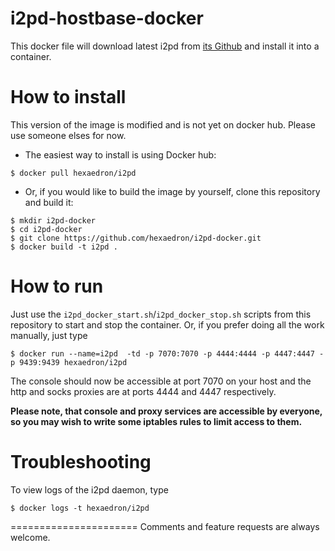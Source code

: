 i2pd-hostbase-docker
====================

This docker file will download latest i2pd from [its Github](https://github.com/PurpleI2P/i2pd/releases/latest) and install it into a container.

How to install
=======================

This version of the image is modified and is not yet on docker hub. Please
use someone elses for now.

* The easiest way to install is using Docker hub:

```
$ docker pull hexaedron/i2pd
```

* Or, if you would like to build the image by yourself, clone this repository and build it:

```
$ mkdir i2pd-docker
$ cd i2pd-docker
$ git clone https://github.com/hexaedron/i2pd-docker.git
$ docker build -t i2pd .
```

How to run
=======================
Just use the `i2pd_docker_start.sh`/`i2pd_docker_stop.sh` scripts from this repository to start and stop the container.
Or, if you prefer doing all the work manually, just type
```
$ docker run --name=i2pd  -td -p 7070:7070 -p 4444:4444 -p 4447:4447 -p 9439:9439 hexaedron/i2pd
```

The console should now be accessible at port 7070 on your host and the http and socks proxies are at ports 4444 and 4447 respectively.

**Please note, that console and proxy services are accessible by everyone, so you may wish to write some iptables rules to limit access to them.**


Troubleshooting
=======================
To view logs of the i2pd daemon, type
```
$ docker logs -t hexaedron/i2pd
```
======================
Comments and feature requests are always welcome.




